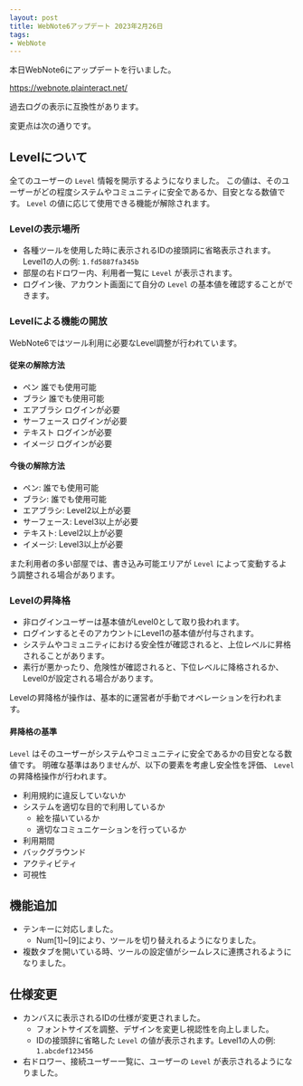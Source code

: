 ```yaml
---
layout: post
title: WebNote6アップデート 2023年2月26日
tags:
- WebNote
---
```


本日WebNote6にアップデートを行いました。

https://webnote.plainteract.net/

過去ログの表示に互換性があります。

変更点は次の通りです。


## Levelについて

全てのユーザーの `Level` 情報を開示するようになりました。
この値は、そのユーザーがどの程度システムやコミュニティに安全であるか、目安となる数値です。
`Level` の値に応じて使用できる機能が解除されます。

### Levelの表示場所

* 各種ツールを使用した時に表示されるIDの接頭詞に省略表示されます。Level1の人の例: `1.fd5887fa345b` 
* 部屋の右ドロワー内、利用者一覧に `Level` が表示されます。
* ログイン後、アカウント画面にて自分の `Level` の基本値を確認することができます。

### Levelによる機能の開放

WebNote6ではツール利用に必要なLevel調整が行われています。

#### 従来の解除方法

* ペン 誰でも使用可能
* ブラシ 誰でも使用可能
* エアブラシ ログインが必要
* サーフェース ログインが必要
* テキスト ログインが必要
* イメージ ログインが必要

#### 今後の解除方法

* ペン: 誰でも使用可能
* ブラシ: 誰でも使用可能
* エアブラシ: Level2以上が必要
* サーフェース: Level3以上が必要
* テキスト: Level2以上が必要
* イメージ: Level3以上が必要

また利用者の多い部屋では、書き込み可能エリアが `Level` によって変動するよう調整される場合があります。

### Levelの昇降格

* 非ログインユーザーは基本値がLevel0として取り扱われます。
* ログインするとそのアカウントにLevel1の基本値が付与されます。
* システムやコミュニティにおける安全性が確認されると、上位レベルに昇格されることがあります。
* 素行が悪かったり、危険性が確認されると、下位レベルに降格されるか、Level0が設定される場合があります。

Levelの昇降格が操作は、基本的に運営者が手動でオペレーションを行われます。

#### 昇降格の基準

`Level` はそのユーザーがシステムやコミュニティに安全であるかの目安となる数値です。
明確な基準はありませんが、以下の要素を考慮し安全性を評価、 `Level` の昇降格操作が行われます。

* 利用規約に違反していないか
* システムを適切な目的で利用しているか
  - 絵を描いているか
  - 適切なコミュニケーションを行っているか
* 利用期間
* バックグラウンド
* アクティビティ
* 可視性


## 機能追加

* テンキーに対応しました。
  - Num[1]~[9]により、ツールを切り替えれるようになりました。
* 複数タブを開いている時、ツールの設定値がシームレスに連携されるようになりました。

## 仕様変更

* カンバスに表示されるIDの仕様が変更されました。
  - フォントサイズを調整、デザインを変更し視認性を向上しました。
  - IDの接頭辞に省略した `Level` の値が表示されます。Level1の人の例: `1.abcdef123456`
* 右ドロワー、接続ユーザー一覧に、ユーザーの `Level` が表示されるようになりました。

